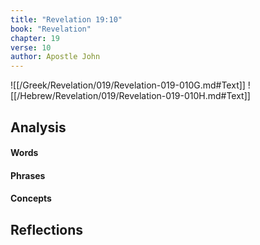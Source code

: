 ```yaml
---
title: "Revelation 19:10"
book: "Revelation"
chapter: 19
verse: 10
author: Apostle John
---
```

![[/Greek/Revelation/019/Revelation-019-010G.md#Text]]
![[/Hebrew/Revelation/019/Revelation-019-010H.md#Text]]

## Analysis

#### Words

#### Phrases

#### Concepts

## Reflections
